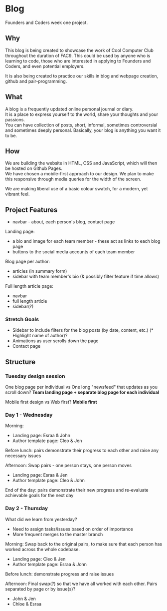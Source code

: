 # Blog
Founders and Coders week one project.


## Why
This blog is being created to showcase the work of Cool Computer Club throughout the duration of FAC9. This could be used by anyone who is learning to code, those who are interested in applying to Founders and Coders, and even potential employers.

It is also being created to practice our skills in blog and webpage creation, github and pair-programming.

## What
A blog is a frequently updated online personal journal or diary.  
It is a place to express yourself to the world, share your thoughts and your passions.  
You can have collection of posts, short, informal, sometimes controversial and sometimes deeply personal. Basically, your blog is anything you want it to be.

## How
We are building the website in HTML, CSS and JavaScript, which will then be hosted on Github Pages.  
We have chosen a mobile-first approach to our design. We plan to make this responsive through media queries for the width of the screen.

We are making liberal use of a basic colour swatch, for a modern, yet vibrant feel.



## Project Features
* navbar - about, each person's blog, contact page  

Landing page:
* a bio and image for each team member - these act as links to each blog page
* buttons to the social media accounts of each team member

Blog page per author:
* articles (in summary form)
* sidebar with team member's bio (& possibly filter feature if time allows)

Full length article page:
* navbar
* full length article
* sidebar(?)

### Stretch Goals
* Sidebar to include filters for the blog posts (by date, content, etc.)
(* Highlight name of author)?
* Animations as user scrolls down the page
* Contact page


## Structure
### Tuesday design session

One blog page per individual vs One long "newsfeed" that updates as you scroll down?
**Team landing page + separate blog page for each individual**

Mobile first design vs Web first?
**Mobile first**


### Day 1 - Wednesday
Morning:
* Landing page: Esraa & John
* Author template page: Cleo & Jen

Before lunch: pairs demonstrate their progress to each other and raise any necessary issues

Afternoon:
Swap pairs - one person stays, one person moves
* Landing page: Esraa & Jen
* Author template page: Cleo & John

End of the day: pairs demonstrate their new progress and re-evaluate achievable goals for the next day

### Day 2 - Thursday
What did we learn from yesterday?
* Need to assign tasks/issues based on order of importance
* More frequent merges to the master branch

Morning:
Swap back to the original pairs, to make sure that each person has worked across the whole codebase.
* Landing page: Cleo & Jen
* Author template page: Esraa & John

Before lunch: demonstrate progress and raise issues

Afternoon:
Final swap(?) so that we have all worked with each other.
Pairs separated by page or by issue(s)?
* John & Jen
* Chloe & Esraa
